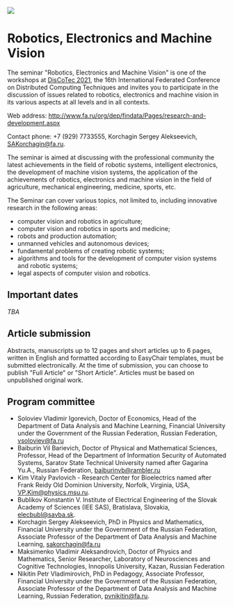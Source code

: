 [![](https://www.discotec.org/2021/discotec2021-banner.jpeg)](https://www.discotec.org/2021/)

# Robotics, Electronics and Machine Vision

The seminar "Robotics, Electronics and Machine Vision" is one of the workshops at [DisCoTec 2021](https://www.discotec.org/2021/), the 16th International Federated Conference on Distributed Computing Techniques and invites you to participate in the discussion of issues related to robotics, electronics and machine vision in its various aspects at all levels and in all contexts.

Web address: <http://www.fa.ru/org/dep/findata/Pages/research-and-development.aspx>

Contact phone: +7 (929) 7733555, Korchagin Sergey Alekseevich, <SAKorchagin@fa.ru>.

The seminar is aimed at discussing with the professional community the latest achievements in the field of robotic systems, intelligent electronics, the development of machine vision systems, the application of the achievements of robotics, electronics and machine vision in the field of agriculture, mechanical engineering, medicine, sports, etc.

The Seminar can cover various topics, not limited to, including innovative research in the following areas:
* computer vision and robotics in agriculture;
* computer vision and robotics in sports and medicine;
* robots and production automation;
* unmanned vehicles and autonomous devices;
* fundamental problems of creating robotic systems;
* algorithms and tools for the development of computer vision systems and robotic systems;
* legal aspects of computer vision and robotics.

## Important dates
_TBA_

<!-- 
Application deadline: February 27, 2021
Acceptance Notice: April 19, 2021
Workshop day: May 18, 2021
Conference: May 19-21, 2021
Seminar Proceedings Published: June 18, 2021
-->
<!-- Seminar applications must be submitted as a PDF file for the workshop: https://www.discotec.org/2021/. -->

## Article submission
Abstracts, manuscripts up to 12 pages and short articles up to 6 pages, written in English and formatted according to EasyChair templates, must be submitted electronically. At the time of submission, you can choose to publish "Full Article" or "Short Article". Articles must be based on unpublished original work.

## Program committee
* Soloviev Vladimir Igorevich, Doctor of Economics, Head of the Department of Data Analysis and Machine Learning, Financial University under the Government of the Russian Federation, Russian Federation, vsoloviev@fa.ru
* Baiburin Vil Barievich, Doctor of Physical and Mathematical Sciences, Professor, Head of the Department of Information Security of Automated Systems, Saratov State Technical University named after Gagarina Yu.A., Russian Federation, baiburinvb@rambler.ru
* Kim Vitaly Pavlovich - Research Center for Bioelectrics named after Frank Reidy Old Dominion University, Norfolk, Virginia, USA, VP.Kim@physics.msu.ru.
* Bublikov Konstantin V. Institute of Electrical Engineering of the Slovak Academy of Sciences (IEE SAS), Bratislava, Slovakia, elecbubl@savba.sk.
* Korchagin Sergey Alekseevich, PhD in Physics and Mathematics, Financial University under the Government of the Russian Federation, Associate Professor of the Department of Data Analysis and Machine Learning, sakorchagin@fa.ru
* Maksimenko Vladimir Aleksandrovich, Doctor of Physics and Mathematics, Senior Researcher, Laboratory of Neurosciences and Cognitive Technologies, Innopolis University, Kazan, Russian Federation
* Nikitin Petr Vladimirovich, PhD in Pedagogy, Associate Professor, Financial University under the Government of the Russian Federation, Associate Professor of the Department of Data Analysis and Machine Learning, Russian Federation, pvnikitin@fa.ru. 

